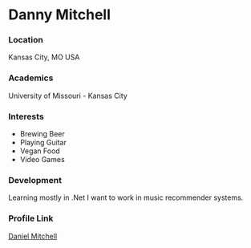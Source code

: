 # Danny Mitchell

### Location

Kansas City, MO USA

### Academics

University of Missouri - Kansas City

### Interests

- Brewing Beer
- Playing Guitar
- Vegan Food
- Video Games

### Development

Learning mostly in .Net
I want to work in music recommender systems.

### Profile Link

[Daniel Mitchell](https://github.com/Danny_Danielsan)

